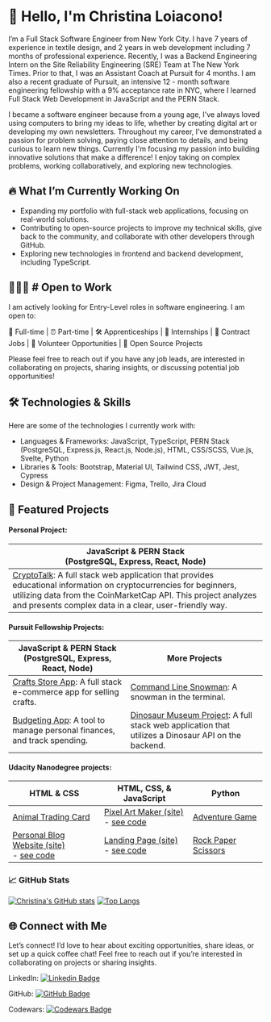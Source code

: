 # 👋 Hello, I'm Christina Loiacono!

I’m a Full Stack Software Engineer from New York City. I have 7 years of experience in textile design, and 2 years in web development including 7 months of professional experience. Recently, I was a Backend Engineering Intern on the Site Reliability Engineering (SRE) Team at The New York Times. Prior to that, I was an Assistant Coach at Pursuit for 4 months. I am also a recent graduate of Pursuit, an intensive 12 - month software engineering fellowship with a 9% acceptance rate in NYC, where I learned Full Stack Web Development in JavaScript and the PERN Stack.

I became a software engineer because from a young age, I've always loved using computers to bring my ideas to life, whether by creating digital art or developing my own newsletters. Throughout my career, I’ve demonstrated a passion for problem solving, paying close attention to details, and being curious to learn new things. Currently I'm focusing my passion into building innovative solutions that make a difference! I enjoy taking on complex problems, working collaboratively, and exploring new technologies.

## 🔥 What I’m Currently Working On
- Expanding my portfolio with full-stack web applications, focusing on real-world solutions.
- Contributing to open-source projects to improve my technical skills, give back to the community, and collaborate with other developers through GitHub.
- Exploring new technologies in frontend and backend development, including TypeScript.

## 👩🏻‍💻 # Open to Work
I am actively looking for Entry-Level roles in software engineering. I am open to:

🌟 Full-time | ⏰ Part-time | 🛠️ Apprenticeships | 🚀 Internships | 📝 Contract Jobs | 🤝 Volunteer Opportunities | 🌱 Open Source Projects

Please feel free to reach out if you have any job leads, are interested in collaborating on projects, sharing insights, or discussing potential job opportunities!

## 🛠️ Technologies & Skills
Here are some of the technologies I currently work with:
- Languages & Frameworks: JavaScript, TypeScript, PERN Stack (PostgreSQL, Express.js, React.js, Node.js), HTML, CSS/SCSS, Vue.js, Svelte, Python
- Libraries & Tools: Bootstrap, Material UI, Tailwind CSS, JWT, Jest, Cypress
- Design & Project Management: Figma, Trello, Jira Cloud

## 🚀 Featured Projects

#### Personal Project:
| JavaScript & PERN Stack<br>(PostgreSQL, Express, React, Node) |
|---------------------------------------------------------------|
| [CryptoTalk](https://cryptotalk-cl.netlify.app/): A full stack web application that provides educational information on cryptocurrencies for beginners, utilizing data from the CoinMarketCap API. This project analyzes and presents complex data in a clear, user-friendly way.               |

#### Pursuit Fellowship Projects:

| JavaScript & PERN Stack<br>(PostgreSQL, Express, React, Node) | More Projects                                                                          |
|---------------------------------------------------------------|----------------------------------------------------------------------------------------|
| [Crafts Store App](https://cl-cta-fe.netlify.app/): A full stack e-commerce app for selling crafts.               | [Command Line Snowman](https://github.com/christina-ml/8-0-command-line-snowman): A snowman in the terminal.       |
| [Budgeting App](https://cl-fe-budgeting-app.netlify.app/): A tool to manage personal finances, and track spending.     | [Dinosaur Museum Project](https://github.com/christina-ml/8-0-dinosaur-museum-project): A full stack web application that utilizes a Dinosaur API on the backend. |


#### Udacity Nanodegree projects:
| HTML & CSS                                                                                                                                                   | HTML, CSS, & JavaScript                                                                                                                        | Python                                                                     |
|--------------------------------------------------------------------------------------------------------------------------------------------------------------|------------------------------------------------------------------------------------------------------------------------------------------------|----------------------------------------------------------------------------|
| [Animal Trading Card](https://github.com/christina-ml/animal-trading-card)                                                                                   | [Pixel Art Maker (site)](https://christina-ml.github.io/Pixel-Art-Project/)<br>- [see code](https://github.com/christina-ml/Pixel-Art-Project) | [Adventure Game](https://github.com/christina-ml/Adventure-Game)           |
| [Personal Blog Website (site)](https://christina-ml.github.io/personal-blog-website/)<br>- [see code](https://github.com/christina-ml/personal-blog-website) | [Landing Page (site)](https://christina-ml.github.io/fend-landing-page/)<br>- [see code](https://github.com/christina-ml/fend-landing-page)    | [Rock Paper Scissors](https://github.com/christina-ml/Rock-Paper-Scissors) |

### 📈 GitHub Stats

[![Christina's GitHub stats](https://github-readme-stats.vercel.app/api?username=christina-ml&theme=radical)](https://github.com/christina-ml/)
[![Top Langs](https://github-readme-stats.vercel.app/api/top-langs/?username=christina-ml&theme=radical&layout=compact)](https://github.com/christina-ml)

## 🌐 Connect with Me
Let’s connect! I’d love to hear about exciting opportunities, share ideas, or set up a quick coffee chat! Feel free to reach out if you’re interested in collaborating on projects or sharing insights.

LinkedIn: [![Linkedin Badge](https://img.shields.io/badge/-LinkedIn-blue?style=flat&logo=Linkedin&logoColor=white)](https://www.linkedin.com/in/christina-loiacono/)

GitHub: [![GitHub Badge](https://img.shields.io/github/followers/christina-ml?label=Follow%20%40christina-ml&style=social)](https://github.com/christina-ml)

Codewars: [![Codewars Badge](https://www.codewars.com/users/christinaml/badges/large)](https://www.codewars.com/users/christinaml)

<!--- 
Profile Inspiration -
https://dev.to/diogorodrigues/creating-amazing-github-profiles-readme-5h31
https://github.com/diogorodrigues

GitHub stats documentation: https://github.com/anuraghazra/github-readme-stats

Make buttons - https://shields.io/
Custom Logos - https://simpleicons.org/

Skill badges/technologies - https://github.com/Ileriayo/markdown-badges
-->

